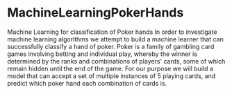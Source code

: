 # MachineLearningPokerHands
Machine Learning for classification of Poker hands
In order to investigate machine learning algorithms we attempt to build a machine learner that can successfully classify a hand of poker. Poker is a  family of gambling card games involving betting and individual play, whereby the winner is determined by the ranks and combinations of players' cards, some of which remain hidden until the end of the game. For our purpose we will build a model that can accept a set of multiple instances of 5 playing cards, and predict which poker hand each combination of cards is.
